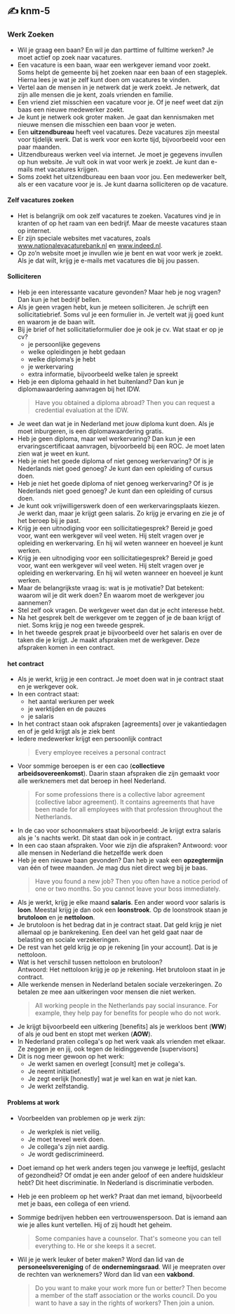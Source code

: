 ## :writing_hand: knm-5
### Werk Zoeken
- Wil je graag een baan?
  En wil je dan parttime of fulltime werken?
  Je moet actief op zoek naar vacatures.
- Een vacature is een baan, waar een werkgever iemand voor zoekt.
  Soms helpt de gemeente bij het zoeken naar een baan of een stageplek. 
  Hierna lees je wat je zelf kunt doen om vacatures te vinden.
- Vertel aan de mensen in je netwerk dat je werk zoekt.
  Je netwerk, dat zijn alle mensen die je kent, zoals vrienden en familie.
- Een vriend ziet misschien een vacature voor je.
  Of je neef weet dat zijn baas een nieuwe medewerker zoekt.
- Je kunt je netwerk ook groter maken.
  Je gaat dan kennismaken met nieuwe mensen die misschien een baan voor je weten.
- Een **uitzendbureau** heeft veel vacatures. Deze vacatures zijn meestal voor tijdelijk werk.
  Dat is werk voor een korte tijd, bijvoorbeeld voor een paar maanden.
- Uitzendbureaus werken veel via internet.
  Je moet je gegevens invullen op hun website.
  Je vult ook in wat voor werk je zoekt.
  Je kunt dan e-mails met vacatures krijgen.
- Soms zoekt het uitzendbureau een baan voor jou.
  Een medewerker belt, als er een vacature voor je is. 
  Je kunt daarna solliciteren op de vacature.

#### Zelf vacatures zoeken

- Het is belangrijk om ook zelf vacatures te zoeken.
  Vacatures vind je in kranten of op het raam van een bedrijf.
  Maar de meeste vacatures staan op internet.
- Er zijn speciale websites met vacatures, zoals www.nationalevacaturebank.nl en www.indeed.nl.
- Op zo’n website moet je invullen wie je bent en wat voor werk je zoekt.
  Als je dat wilt, krijg je e-mails met vacatures die bij jou passen.

#### Solliciteren
- Heb je een interessante vacature gevonden?
  Maar heb je nog vragen? Dan kun je het bedrijf bellen.
- Als je geen vragen hebt, kun je meteen solliciteren.
  Je schrijft een sollicitatiebrief.
  Soms vul je een formulier in.
  Je vertelt wat jij goed kunt en waarom je de baan wilt.
- Bij je brief of het sollicitatieformulier doe je ook je cv.
  Wat staat er op je cv?
  - je persoonlijke gegevens
  - welke opleidingen je hebt gedaan
  - welke diploma’s je hebt
  - je werkervaring
  - extra informatie, bijvoorbeeld welke talen je spreekt
- Heb je een diploma gehaald in het buitenland?
  Dan kun je diplomawaardering aanvragen bij het IDW.
    > Have you obtained a diploma abroad?
      Then you can request a credential evaluation at the IDW. 
- Je weet dan wat je in Nederland met jouw diploma kunt doen.
  Als je moet inburgeren, is een diplomawaardering gratis.
- Heb je geen diploma, maar wel werkervaring?
  Dan kun je een ervaringscertificaat aanvragen, bijvoorbeeld bij een ROC.
  Je moet laten zien wat je weet en kunt.
- Heb je niet het goede diploma of niet genoeg werkervaring?
  Of is je Nederlands niet goed genoeg?
  Je kunt dan een opleiding of cursus doen.
- Heb je niet het goede diploma of niet genoeg werkervaring?
  Of is je Nederlands niet goed genoeg?
  Je kunt dan een opleiding of cursus doen.
- Je kunt ook vrijwilligerswerk doen of een werkervaringsplaats kiezen.
  Je werkt dan, maar je krijgt geen salaris. 
  Zo krijg je ervaring en zie je of het beroep bij je past.
- Krijg je een uitnodiging voor een sollicitatiegesprek?
  Bereid je goed voor, want een werkgever wil veel weten. Hij stelt vragen over je opleiding en werkervaring.
  En hij wil weten wanneer en hoeveel je kunt werken.
- Krijg je een uitnodiging voor een sollicitatiegesprek?
  Bereid je goed voor, want een werkgever wil veel weten. Hij stelt vragen over je opleiding en werkervaring.
  En hij wil weten wanneer en hoeveel je kunt werken.
- Maar de belangrijkste vraag is: wat is je motivatie?
  Dat betekent: waarom wil je dit werk doen?
  En waarom moet de werkgever jou aannemen?
- Stel zelf ook vragen. De werkgever weet dan dat je echt interesse hebt.
- Na het gesprek belt de werkgever om te zeggen of je de baan krijgt of niet.
  Soms krijg je nog een tweede gesprek.
- In het tweede gesprek praat je bijvoorbeeld over het salaris en over de taken die je krijgt.
  Je maakt afspraken met de werkgever.
  Deze afspraken komen in een contract.
#### het contract
- Als je werkt, krijg je een contract.
  Je moet doen wat in je contract staat en je werkgever ook.
- In een contract staat:
  - het aantal werkuren per week
  - je werktijden en de pauzes
  - je salaris
- In het contract staan ook afspraken [agreements] over je vakantiedagen en of je geld krijgt als je ziek bent
- Iedere medewerker krijgt een persoonlijk contract
    > Every employee receives a personal contract
- Voor sommige beroepen is er een cao (**collectieve arbeidsovereenkomst**).
  Daarin staan afspraken die zijn gemaakt voor alle werknemers met dat beroep in heel Nederland.
    > For some professions there is a collective labor agreement (collective labor agreement).
    > It contains agreements that have been made for all employees with that profession throughout the Netherlands.
- In de cao voor schoonmakers staat bijvoorbeeld:
  Je krijgt extra salaris als je 's nachts werkt. 
  Dit staat dan ook in je contract.
- In een cao staan afspraken. Voor wie zijn die afspraken?
  Antwoord: voor alle mensen in Nederland die hetzelfde werk doen
- Heb je een nieuwe baan gevonden?
  Dan heb je vaak een **opzegtermijn** van één of twee maanden.
  Je mag dus niet direct weg bij je baas.
    > Have you found a new job?
      Then you often have a notice period of one or two months.
      So you cannot leave your boss immediately.
- Als je werkt, krijg je elke maand **salaris**.
  Een ander woord voor salaris is **loon**.
  Meestal krijg je dan ook een **loonstrook**.
  Op de loonstrook staan je **brutoloon** en je **nettoloon**.
- Je brutoloon is het bedrag dat in je contract staat.
  Dat geld krijg je niet allemaal op je bankrekening.
  Een deel van het geld gaat naar de belasting en sociale verzekeringen.
- De rest van het geld krijg je op je rekening [in your account]. 
  Dat is je nettoloon.
- Wat is het verschil tussen nettoloon en brutoloon?<br>
  Antwoord: Het nettoloon krijg je op je rekening. Het brutoloon staat in je contract.
- Alle werkende mensen in Nederland betalen sociale verzekeringen.
  Zo betalen ze mee aan uitkeringen voor mensen die niet werken.
    > All working people in the Netherlands pay social insurance.
      For example, they help pay for benefits for people who do not work.
- Je krijgt bijvoorbeeld een uitkering [benefits] als je werkloos bent (**WW**) of als je oud bent en stopt met werken (**AOW**).
- In Nederland praten collega's op het werk vaak als vrienden met elkaar.
  Ze zeggen je en jij, ook tegen de leidinggevende [supervisors]
- Dit is nog meer gewoon op het werk:
  - Je werkt samen en overlegt [consult] met je collega's.
  - Je neemt initiatief.
  - Je zegt eerlijk [honestly] wat je wel kan en wat je niet kan.
  - Je werkt zelfstandig.
#### Problems at work
- Voorbeelden van problemen op je werk zijn:
  - Je werkplek is niet veilig.
  - Je moet teveel werk doen.
  - Je collega's zijn niet aardig.
  - Je wordt gediscrimineerd.

- Doet iemand op het werk anders tegen jou vanwege je leeftijd, geslacht of gezondheid?
  Of omdat je een ander geloof of een andere huidskleur hebt? 
  Dit heet discriminatie.
  In Nederland is discriminatie verboden.

- Heb je een probleem op het werk?
  Praat dan met iemand, bijvoorbeeld met je baas, een collega of een vriend.

- Sommige bedrijven hebben een vertrouwenspersoon.
  Dat is iemand aan wie je alles kunt vertellen.
  Hij of zij houdt het geheim.
    > Some companies have a counselor.
      That's someone you can tell everything to.
      He or she keeps it a secret.

- Wil je je werk leuker of beter maken? Word dan lid van de **personeelsvereniging** of de **ondernemingsraad**. 
  Wil je meepraten over de rechten van werknemers? Word dan lid van een **vakbond**.  
    > Do you want to make your work more fun or better? Then become a member of the staff association or the works council.
      Do you want to have a say in the rights of workers? Then join a union.
